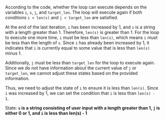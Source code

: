 According to the code, whether the loop can execute depends on the variables `i`, `s`, `j`, and `target_len`. The loop will execute again if both conditions `i < len(s)` and `j < target_len` are satisfied. 

At the end of the last iteration, `i` has been increased by 1, and `s` is a string with a length greater than 1. Therefore, `len(s)` is greater than 1. For the loop to execute one more time, `i` must be less than `len(s)`, which means `i` must be less than the length of `s`. Since `i` has already been increased by 1, it indicates that `i` is currently equal to some value that is less than `len(s)` minus 1.

Additionally, `j` must be less than `target_len` for the loop to execute again. Since we do not have information about the current value of `j` or `target_len`, we cannot adjust these states based on the provided information.

Thus, we need to adjust the state of `i` to ensure it is less than `len(s)`. Since `i` was increased by 1, we can set the condition that `i` is less than `len(s) - 1`. 

State: **`s` is a string consisting of user input with a length greater than 1, `j` is either 0 or 1, and `i` is less than len(s) - 1**